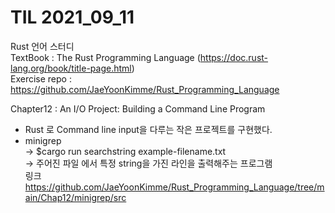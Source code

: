 # TIL 2021_09_11


Rust 언어 스터디  
TextBook : The Rust Programming Language (https://doc.rust-lang.org/book/title-page.html)  
Exercise repo : https://github.com/JaeYoonKimme/Rust_Programming_Language 
<br> 
 
Chapter12 : An I/O Project: Building a Command Line Program
- Rust 로 Command line input을 다루는 작은 프로젝트를 구현했다.
- minigrep  
-> $cargo run searchstring example-filename.txt  
-> 주어진 파일 에서 특정 string을 가진 라인을 출력해주는 프로그램  
링크 https://github.com/JaeYoonKimme/Rust_Programming_Language/tree/main/Chap12/minigrep/src